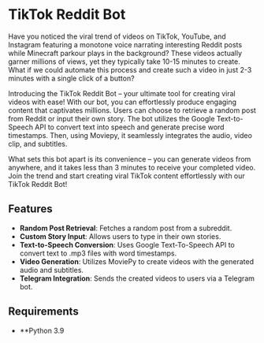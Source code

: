 # TikTok Reddit Bot

Have you noticed the viral trend of videos on TikTok, YouTube, and Instagram featuring a monotone voice narrating interesting Reddit posts while Minecraft parkour plays in the background? These videos actually garner millions of views, yet they typically take 10-15 minutes to create. What if we could automate this process and create such a video in just 2-3 minutes with a single click of a button?

Introducing the TikTok Reddit Bot – your ultimate tool for creating viral videos with ease! With our bot, you can effortlessly produce engaging content that captivates millions. Users can choose to retrieve a random post from Reddit or input their own story. The bot utilizes the Google Text-to-Speech API to convert text into speech and generate precise word timestamps. Then, using Moviepy, it seamlessly integrates the audio, video clip, and subtitles.

What sets this bot apart is its convenience – you can generate videos from anywhere, and it takes less than 3 minutes to receive your completed video. Join the trend and start creating viral TikTok content effortlessly with our TikTok Reddit Bot!

## Features

- **Random Post Retrieval**: Fetches a random post from a subreddit.
- **Custom Story Input**: Allows users to type in their own stories.
- **Text-to-Speech Conversion**: Uses Google Text-To-Speech API to convert text to .mp3 files with word timestamps.
- **Video Generation**: Utilizes MoviePy to create videos with the generated audio and subtitles.
- **Telegram Integration**: Sends the created videos to users via a Telegram bot.

## Requirements
- **Python 3.9
